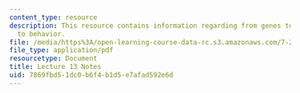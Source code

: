 ```yaml
---
content_type: resource
description: This resource contains information regarding from genes to structure
  to behavior.
file: /media/https%3A/open-learning-course-data-rc.s3.amazonaws.com/7-29j-cellular-neurobiology-spring-2012/7869fbd51dc0b6f4b1d5e7afad592e6d_MIT7_29JS12_lecture13.pdf
file_type: application/pdf
resourcetype: Document
title: Lecture 13 Notes
uid: 7869fbd5-1dc0-b6f4-b1d5-e7afad592e6d
---
```

